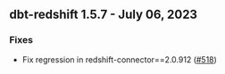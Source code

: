 ## dbt-redshift 1.5.7 - July 06, 2023

### Fixes

- Fix regression in redshift-connector==2.0.912 ([#518](https://github.com/dbt-labs/dbt-redshift/issues/518))
